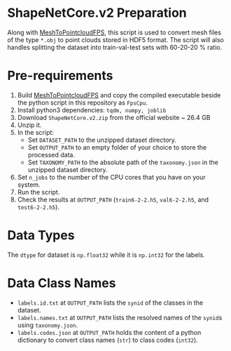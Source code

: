 # ShapeNetCore.v2 Preparation
Along with [MeshToPointcloudFPS](https://github.com/salehjg/MeshToPointcloudFPS), this script is used to convert mesh files of the type `*.obj` to point clouds stored in HDF5 format. The script will also handles splitting the dataset into train-val-test sets with 60-20-20 % ratio.

# Pre-requirements
1. Build [MeshToPointcloudFPS](https://github.com/salehjg/MeshToPointcloudFPS) and copy the compiled executable beside the python script in this repository as `FpsCpu`.
2. Install python3 dependencies: `tqdm, numpy, joblib` 
3. Download `ShapeNetCore.v2.zip` from the official website ~ 26.4 GB
4. Unzip it.
5. In the script: 
   - Set `DATASET_PATH` to the unzipped dataset directory.
   - Set `OUTPUT_PATH` to an empty folder of your choice to store the processed data.
   - Set `TAXONOMY_PATH` to the absolute path of the `taxonomy.json` in the unzipped dataset directory.
6. Set `n_jobs` to the number of the CPU cores that you have on your system.
7. Run the script.
8. Check the results at `OUTPUT_PATH` (`train6-2-2.h5`, `val6-2-2.h5`, and `test6-2-2.h5`).

# Data Types
The `dtype` for dataset is `np.float32` while it is `np.int32` for the labels.

# Data Class Names
* `labels.id.txt` at `OUTPUT_PATH` lists the `synid` of the classes in the dataset.
* `labels.names.txt` at `OUTPUT_PATH` lists the resolved names of the `synid`s using `taxonomy.json`.
* `labels.codes.json` at `OUTPUT_PATH` holds the content of a python dictionary to convert class names (`str`) to class codes (`int32`).